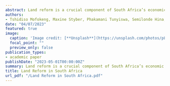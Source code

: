 ```yaml
---
abstract: Land reform is a crucial component of South Africa’s economic strategy if it is to remedy past injustices and realise a future of inclusive economic growth and social stability. This paper provides a comprehensive study of the Land Reform Policy of South Africa, starting with an exploration of the historical and socio-economic context. In particular, we discuss the three pillars of land reform and the progression of the laws that led to the Land Reform Policy that exists today. We discuss the aspects of the policy’s effectiveness, drawing on the strengths and weaknesses of the policy, as well as the unintended consequences that have arisen. We propose alternative solutions and improvements for the policy, deduced from the analysis of several case studies and insights from other countries. Opposing views are also put forward, providing a well-rounded argument and allowing for the different perspectives of all stakeholders to be considered in the study. We find that the Policy has the potential to be extremely effective if those in power will take heed of the recommendations and improvements that may be vital in propelling the Policy to reach its targets. 
authors:
- Tshidiso Mofokeng, Maxine Styber, Phakamani Tunyiswa, Semilonde Hina, Sibongokuhle Maphalala, Siyamthanda Lobese, Tumelo Mokgalaka, Teererai Mtisi, Rachel Steenkamp and WiZelle Kritzinger
date: "04/07/2023"
featured: true
image:
  caption: 'Image credit: [**Unsplash**](https://unsplash.com/photos/pLCdAaMFLTE)'
  focal_point: ""
  preview_only: false
publication_types:
- academic paper
publishDate: "2023-05-01T00:00:00Z"
summary: Land reform is a crucial component of South Africa’s economic strategy if it is to remedy past injustices and realise a future of inclusive economic growth and social stability. This paper provides a comprehensive study of the Land Reform Policy of South Africa
title: Land Reform in South Africa
url_pdf: "/Land Reform in South Africa.pdf"
---
```

